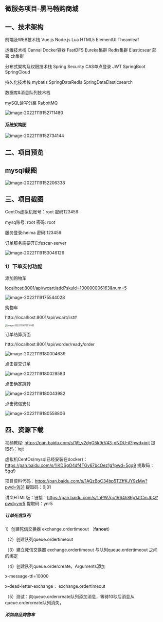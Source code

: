 ## 微服务项目-黑马畅购商城

<meta name="referrer" content="no-referrer">


## 一、技术架构

前端及WEB技术栈 Vue.js Node.js Lua HTML5 ElementUl Theamleaf

运维技术栈 Cannal Docker容器 FastDFS Eureka集群 Redis集群 Elasticsear 部署 ch集群

分布式架构及权限技术栈 Spring Security CAS单点登录 JWT SpringBoot SpringCloud

持久化技术栈 mybatis SpringDataRedis SpringDataElasticsearch

数据库&消息队列技术栈

mySQL读写分离 RabbitMQ

<meta name="referrer" content="no-referrer">


![image-20221119152711480](https://picgo-1308041230.cos.ap-nanjing.myqcloud.com/img/202212281500698.png)

####  系统架构图

![image-20221119152734144](https://pic.imgdb.cn/item/63abeffa08b6830163832ff6.png)

## 二、项目预览

## mysql截图

![image-20221119152206338](https://pic.imgdb.cn/item/63abf03508b683016383c5d0.png)



## 三、项目截图

CentOs虚拟机账号：root  		密码123456    

  mysq账号: root 	 密码: root

服务登录:heima 		密码:123456

订单服务需要开启fescar-server

![image-20221119153046126](https://pic.imgdb.cn/item/63abf03a08b683016383d181.png)

### 1）下单支付功能

添加购物车

[localhost:8001/api/wcart/add?skuId=100000006163&num=5](http://localhost:8001/api/wcart/add?skuId=100000006163&num=5)

![image-20221119175544028](https://pic.imgdb.cn/item/63abf03e08b683016383d9db.png)

购物车

http://localhost:8001/api/wcart/list#

<img src="https://pic.imgdb.cn/item/63abf04008b683016383dfa1.png" alt="image-20221119175910145" style="zoom:50%;" />

订单结算页面

http://localhost:8001/api/worder/ready/order

![image-20221119180004639](https://pic.imgdb.cn/item/63abf04308b683016383e7ba.png)



点击提交订单

![image-20221119180028583](https://pic.imgdb.cn/item/63abf04a08b683016383f811.png)

点击确定跳转

![image-20221119180043982](https://pic.imgdb.cn/item/63abf04708b683016383f008.png)

点击微信支付

![image-20221119180558806](https://pic.imgdb.cn/item/63abf05f08b683016384367a.png)











## 四、资源下载

视频教程: https://pan.baidu.com/s/1j9_y2dgO5k9rV43-pNDU-A?pwd=iqjt 提取码：iqjt


虚拟机CentOs(mysql已经安装在docker)：https://pan.baidu.com/s/1iKDSgO4df4TGv67bcOez1g?pwd=5gq9  提取码：5gq9

 项目资料代码：https://pan.baidu.com/s/1AQzBoC34bp5TZffKJY9zMw?pwd=9j31 提取码：9j31

讲义HTML版：链接：https://pan.baidu.com/s/1nPW7pc1R64h86p1JtCmJbQ?pwd=ynr5 提取码：ynr5

##### 订单死信队列

1）创建死信交换器 exchange.ordertimeout （**fanout**）

（2）创建队列queue.ordertimeout

（3）建立死信交换器 exchange.ordertimeout 与队列queue.ordertimeout 之间的绑定

（4）创建队列queue.ordercreate，Arguments添加

x-message-ttl=10000

x-dead-letter-exchange： exchange.ordertimeout

（5）测试：向queue.ordercreate队列添加消息，等待10秒后消息从queue.ordercreate队列消失，

##### 添加商品购物车

